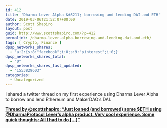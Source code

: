 ```yaml
---
id: 412
title: 'Dharma Lever Alpha &#8211; borrowing and lending DAI and ETH'
date: 2019-03-06T21:52:07+00:00
author: Scott Shapiro
layout: post
guid: http://www.scottshapiro.com/?p=412
permalink: /dharma-lever-alpha-borrowing-and-lending-dai-and-eth/
tags: [ Crypto, Finance ]
dpsp_networks_shares:
  - 'a:2:{s:8:"facebook";i:0;s:9:"pinterest";i:0;}'
dpsp_networks_shares_total:
  - "0"
dpsp_networks_shares_last_updated:
  - "1553829603"
categories:
  - Uncategorized
---
```

I shared a twitter thread on my first experience using Dharma Lever Alpha to borrow and lend Ethereum and MakerDAO&#8217;s DAI.

<div id="tttt_1103522153633263616" data-option="1">
  <strong><a href="https://threadreaderapp.com/thread/1103522153633263616.html">Thread by @scottshapiro: &#8220;Just loaned (and borrowed) some $ETH using @DharmaProtocol Lever&#8217;s alpha product. Very cool experience. Some quick thoughts: All I had to do […]&#8221;</a></strong>
</div>
